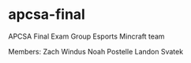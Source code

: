 # apcsa-final
APCSA Final Exam Group Esports Mincraft team

Members:
Zach Windus
Noah Postelle
Landon Svatek